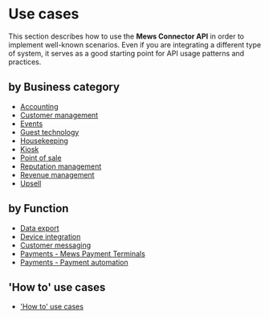 # Use cases

This section describes how to use the __Mews Connector API__ in order to implement well-known scenarios.
Even if you are integrating a different type of system, it serves as a good starting point for API usage patterns and practices.

## by Business category

* [Accounting](accounting.md)
* [Customer management](customer-management.md)
* [Events](events.md)
* [Guest technology](guest-technology.md)
* [Housekeeping](housekeeping.md)
* [Kiosk](kiosk.md)
* [Point of sale](point-of-sale.md)
* [Reputation management](reputation-management.md)
* [Revenue management](revenue-management.md)
* [Upsell](upsell.md)

## by Function

* [Data export](data-export.md)
* [Device integration](device-integration.md)
* [Customer messaging](messaging.md)
* [Payments - Mews Payment Terminals](mews-terminals.md)
* [Payments - Payment automation](payment-automation/README.md)

## 'How to' use cases

* ['How to' use cases](how-to.md)
